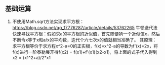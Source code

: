 ## 基础运算
1. 不使用Math.sqrt方法实现求平方根：https://blog.csdn.net/qq_17776287/article/details/53762265
   牛顿迭代法快速寻找平方根：假如求a的平方根的近似值，首先随便猜一个近似值x，然后不断令x等于x和a/x的平均数，迭代个六七次x的值就相当准确了。
   其原理：求平方根等价于求方程x^2-a=0的正实根，f(x)=x^2-a的导数为f'(x)=2x，将f(x)进行一阶泰勒展开得f(x2) = f(x1)+f'(x1)(x2-x1)，将上面的式子代入得到x2 = (x1^2+a)/2*x1
